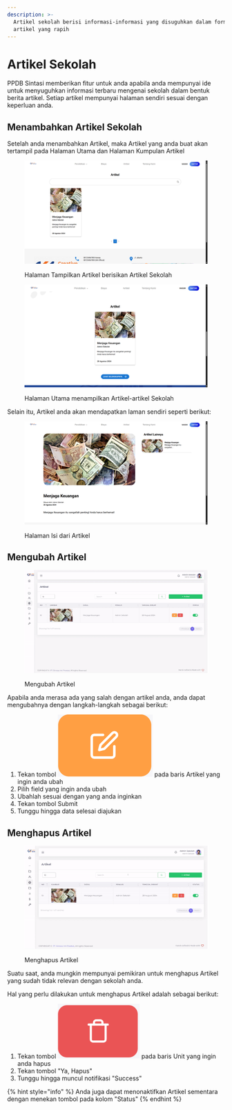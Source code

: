 ```yaml
---
description: >-
  Artikel sekolah berisi informasi-informasi yang disuguhkan dalam format
  artikel yang rapih
---
```


# Artikel Sekolah

PPDB Sintasi memberikan fitur untuk anda apabila anda mempunyai ide untuk menyuguhkan informasi terbaru mengenai sekolah dalam bentuk berita artikel. Setiap artikel mempunyai halaman sendiri sesuai dengan keperluan anda.

## Menambahkan Artikel Sekolah

Setelah anda menambahkan Artikel, maka Artikel yang anda buat akan tertampil pada Halaman Utama dan Halaman Kumpulan Artikel

<figure><img src="../../.gitbook/assets/image_2024-08-28_115341282.png" alt="" width="563"><figcaption><p>Halaman Tampilkan Artikel berisikan Artikel Sekolah</p></figcaption></figure>

<figure><img src="../../.gitbook/assets/image_2024-08-28_115423401.png" alt="" width="563"><figcaption><p>Halaman Utama menampilkan Artikel-artikel Sekolah</p></figcaption></figure>

Selain itu, Artikel anda akan mendapatkan laman sendiri seperti berikut:

<figure><img src="../../.gitbook/assets/image (1).png" alt="" width="563"><figcaption><p>Halaman Isi dari Artikel</p></figcaption></figure>

## Mengubah Artikel

<figure><img src="../../.gitbook/assets/ezgif-5-360afafb45.gif" alt=""><figcaption><p>Mengubah Artikel</p></figcaption></figure>

Apabila anda merasa ada yang salah dengan artikel anda, anda dapat mengubahnya dengan langkah-langkah sebagai berikut:

1. Tekan tombol <img src="../../.gitbook/assets/image (3).png" alt="" data-size="line"> pada baris Artikel yang ingin anda ubah
2. Pilih field yang ingin anda ubah
3. Ubahlah sesuai dengan yang anda inginkan
4. Tekan tombol Submit
5. Tunggu hingga data selesai diajukan

## Menghapus Artikel

<figure><img src="../../.gitbook/assets/ezgif-1-14705b440e.gif" alt=""><figcaption><p>Menghapus Artikel</p></figcaption></figure>

Suatu saat, anda mungkin mempunyai pemikiran untuk menghapus Artikel yang sudah tidak relevan dengan sekolah anda.

Hal yang perlu dilakukan untuk menghapus Artikel adalah sebagai berikut:

1. Tekan tombol <img src="../../.gitbook/assets/image (4).png" alt="" data-size="line"> pada baris Unit yang ingin anda hapus
2. Tekan tombol "Ya, Hapus"
3. Tunggu hingga muncul notifikasi "Success"

{% hint style="info" %}
Anda juga dapat menonaktifkan Artikel sementara dengan menekan tombol pada kolom "Status"
{% endhint %}
